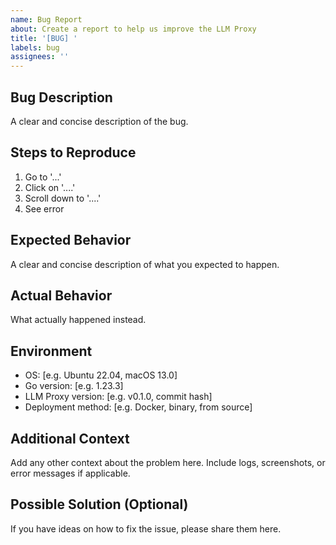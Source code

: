 ```yaml
---
name: Bug Report
about: Create a report to help us improve the LLM Proxy
title: '[BUG] '
labels: bug
assignees: ''
---
```


## Bug Description
A clear and concise description of the bug.

## Steps to Reproduce
1. Go to '...'
2. Click on '....'
3. Scroll down to '....'
4. See error

## Expected Behavior
A clear and concise description of what you expected to happen.

## Actual Behavior
What actually happened instead.

## Environment
- OS: [e.g. Ubuntu 22.04, macOS 13.0]
- Go version: [e.g. 1.23.3]
- LLM Proxy version: [e.g. v0.1.0, commit hash]
- Deployment method: [e.g. Docker, binary, from source]

## Additional Context
Add any other context about the problem here. Include logs, screenshots, or error messages if applicable.

## Possible Solution (Optional)
If you have ideas on how to fix the issue, please share them here. 